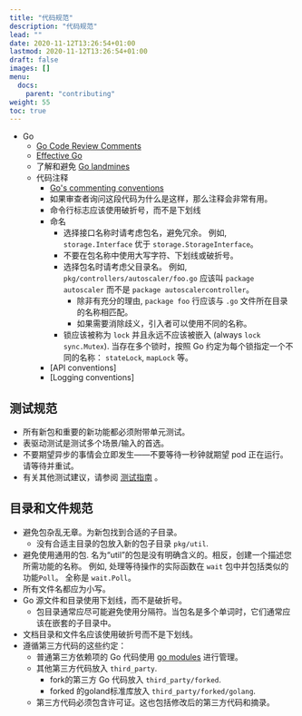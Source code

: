 ```yaml
---
title: "代码规范"
description: "代码规范"
lead: ""
date: 2020-11-12T13:26:54+01:00
lastmod: 2020-11-12T13:26:54+01:00
draft: false
images: []
menu:
  docs:
    parent: "contributing"
weight: 55
toc: true
---
```


- Go
  - [Go Code Review Comments](https://github.com/golang/go/wiki/CodeReviewComments)
  - [Effective Go](https://golang.org/doc/effective_go.html)
  - 了解和避免 [Go landmines](https://gist.github.com/lavalamp/4bd23295a9f32706a48f)
  - 代码注释
    - [Go's commenting conventions](http://blog.golang.org/godoc-documenting-go-code)
    - 如果审查者询问这段代码为什么是这样，那么注释会非常有用。
    - 命令行标志应该使用破折号，而不是下划线
    - 命名
      - 选择接口名称时请考虑包名，避免冗余。 例如, `storage.Interface` 优于 `storage.StorageInterface`。
      - 不要在包名称中使用大写字符、下划线或破折号。
      - 选择包名时请考虑父目录名。 例如, `pkg/controllers/autoscaler/foo.go` 应该叫 `package autoscaler` 而不是 `package autoscalercontroller`。
          - 除非有充分的理由, `package foo` 行应该与 `.go` 文件所在目录的名称相匹配。
          - 如果需要消除歧义，引入者可以使用不同的名称。
      - 锁应该被称为 `lock` 并且永远不应该被嵌入 (always `lock sync.Mutex`). 当存在多个锁时，按照 Go 约定为每个锁指定一个不同的名称： `stateLock`, `mapLock` 等。
    - [API conventions]
    - [Logging conventions]

## 测试规范

  - 所有新包和重要的新功能都必须附带单元测试。
  - 表驱动测试是测试多个场景/输入的首选。
  - 不要期望异步的事情会立即发生——不要等待一秒钟就期望 pod 正在运行。请等待并重试。
  - 有关其他测试建议，请参阅 [测试指南](../testing-guide) 。

## 目录和文件规范

  - 避免包杂乱无章。为新包找到合适的子目录。
    - 没有合适主目录的包放入新的包子目录 `pkg/util`.
  - 避免使用通用的包. 名为“util”的包是没有明确含义的。相反，创建一个描述您所需功能的名称。 例如, 处理等待操作的实际函数在 `wait` 包中并包括类似的功能`Poll`。 全称是 `wait.Poll`。
  - 所有文件名都应为小写。
  - Go 源文件和目录使用下划线，而不是破折号。
    - 包目录通常应尽可能避免使用分隔符。当包名是多个单词时，它们通常应该在嵌套的子目录中。
  - 文档目录和文件名应该使用破折号而不是下划线。
  - 遵循第三方代码的这些约定：
    - 普通第三方依赖项的 Go 代码使用 [go modules](https://github.com/golang/go/wiki/Modules) 进行管理。
    - 其他第三方代码放入 `third_party`.
      - fork的第三方 Go 代码放入 `third_party/forked`.
      - forked 的goland标准库放入 `third_party/forked/golang`.
    - 第三方代码必须包含许可证。这也包括修改后的第三方代码和摘录。
